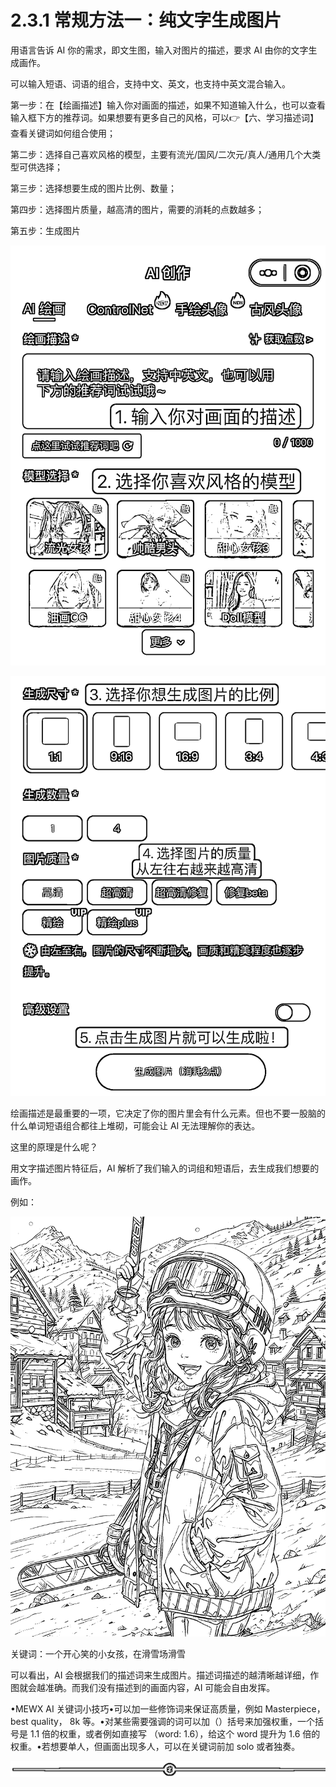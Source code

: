 # 2.3.1 常规方法一：纯文字生成图片

用语言告诉 AI 你的需求，即文生图，输入对图片的描述，要求 AI 由你的文字生成画作。

可以输入短语、词语的组合，支持中文、英文，也支持中英文混合输入。

第一步：在【绘画描述】输入你对画面的描述，如果不知道输入什么，也可以查看输入框下方的推荐词。如果想要有更多自己的风格，可以👉【六、学习描述词】查看关键词如何组合使用；

第二步：选择自己喜欢风格的模型，主要有流光/国风/二次元/真人/通用几个大类型可供选择；

第三步：选择想要生成的图片比例、数量；

第四步：选择图片质量，越高清的图片，需要的消耗的点数越多；

第五步：生成图片

![](img/b4db9ecb3195ebb5624f5847e32e7f0a.png)

![](img/3337eab806db4dd4ed5ea8d4b904db69.png)

绘画描述是最重要的一项，它决定了你的图片里会有什么元素。但也不要一股脑的什么单词短语组合都往上堆砌，可能会让 AI 无法理解你的表达。

这里的原理是什么呢？

用文字描述图片特征后，AI 解析了我们输入的词组和短语后，去生成我们想要的画作。

例如：

![](img/8cf52b0b5866578db5dfe4147ad7d82b.png)

关键词：一个开心笑的小女孩，在滑雪场滑雪

可以看出，AI 会根据我们的描述词来生成图片。描述词描述的越清晰越详细，作图就会越准确。而我们没有描述到的画面内容，AI 可能会自由发挥。

•MEWX AI 关键词小技巧•可以加一些修饰词来保证高质量，例如 Masterpiece， best quality， 8k 等。•对某些需要强调的词可以加（）括号来加强权重，一个括号是 1.1 倍的权重，或者例如直接写 （word: 1.6），给这个 word 提升为 1.6 倍的权重。•若想要单人，但画面出现多人，可以在关键词前加 solo 或者独奏。

![](img/e12d1c8b9f4ffdf6c4edf913cceed533.png)